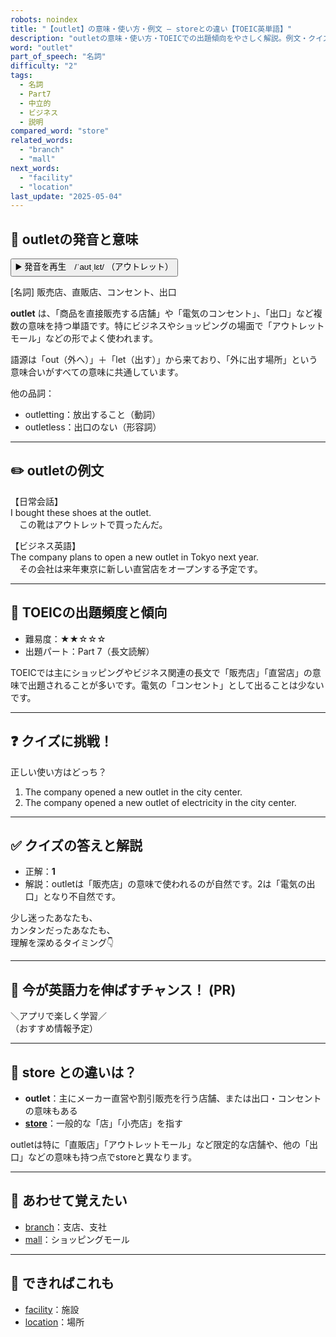 ```yaml
---
robots: noindex
title: "【outlet】の意味・使い方・例文 ― storeとの違い【TOEIC英単語】"
description: "outletの意味・使い方・TOEICでの出題傾向をやさしく解説。例文・クイズ付きでstoreとの違いもわかりやすく学べます。"
word: "outlet"
part_of_speech: "名詞"
difficulty: "2"
tags:
  - 名詞
  - Part7
  - 中立的
  - ビジネス
  - 説明
compared_word: "store"
related_words:
  - "branch"
  - "mall"
next_words:
  - "facility"
  - "location"
last_update: "2025-05-04"
---
```


## 🔰 outletの発音と意味

<button class="play-audio" onclick="playTTS('outlet')">
  <span class="play-audio-main">
    ▶️ 発音を再生　/ˈaʊtˌlɛt/
  </span>
  <span class="play-audio-sub">
    （アウトレット）
  </span>
</button>

[名詞] 販売店、直販店、コンセント、出口

**outlet** は、「商品を直接販売する店舗」や「電気のコンセント」、「出口」など複数の意味を持つ単語です。特にビジネスやショッピングの場面で「アウトレットモール」などの形でよく使われます。

語源は「out（外へ）」＋「let（出す）」から来ており、「外に出す場所」という意味合いがすべての意味に共通しています。

他の品詞：  
- outletting：放出すること（動詞）
- outletless：出口のない（形容詞）

---

## ✏️ outletの例文

【日常会話】  
I bought these shoes at the outlet.  
　この靴はアウトレットで買ったんだ。

【ビジネス英語】  
The company plans to open a new outlet in Tokyo next year.  
　その会社は来年東京に新しい直営店をオープンする予定です。

---

## 🎯 TOEICの出題頻度と傾向

- 難易度：★★☆☆☆
- 出題パート：Part 7（長文読解）

TOEICでは主にショッピングやビジネス関連の長文で「販売店」「直営店」の意味で出題されることが多いです。電気の「コンセント」として出ることは少ないです。

---

## ❓ クイズに挑戦！

正しい使い方はどっち？

1. The company opened a new outlet in the city center.  
2. The company opened a new outlet of electricity in the city center.

---

## ✅ クイズの答えと解説

- 正解：**1**
- 解説：outletは「販売店」の意味で使われるのが自然です。2は「電気の出口」となり不自然です。

少し迷ったあなたも、  
カンタンだったあなたも、  
理解を深めるタイミング👇️

---

## 🚀 今が英語力を伸ばすチャンス！ (PR)

<div class="info-center">
＼アプリで楽しく学習／<br>  
（おすすめ情報予定）
</div>

---

## 🤔  store との違いは？

- **outlet**：主にメーカー直営や割引販売を行う店舗、または出口・コンセントの意味もある
- **[store](/word/store/)**：一般的な「店」「小売店」を指す

outletは特に「直販店」「アウトレットモール」など限定的な店舗や、他の「出口」などの意味も持つ点でstoreと異なります。

---

## 🧩 あわせて覚えたい

- [branch](/word/branch/)：支店、支社
- [mall](/word/mall/)：ショッピングモール

---

## 📖 できればこれも

- [facility](/word/facility/)：施設
- [location](/word/location/)：場所

<!-- cvid: aid07_bid16 -->
